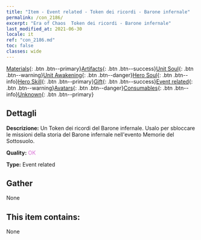 ```yaml
---
title: "Item - Event related - Token dei ricordi - Barone infernale"
permalink: /con_2186/
excerpt: "Era of Chaos  Token dei ricordi - Barone infernale"
last_modified_at: 2021-06-30
locale: it
ref: "con_2186.md"
toc: false
classes: wide
---
```

 [Materials](/ItemsIT/){: .btn .btn--primary}[Artifacts](/ItemsIT/Artifacts/){: .btn .btn--success}[Unit Soul](/ItemsIT/UnitSoul/){: .btn .btn--warning}[Unit Awakening](/ItemsIT/UnitAwakening/){: .btn .btn--danger}[Hero Soul](/ItemsIT/HeroSoul/){: .btn .btn--info}[Hero Skill](/ItemsIT/HeroSkill/){: .btn .btn--primary}[Gift](/ItemsIT/Gift/){: .btn .btn--success}[Event related](/ItemsIT/Events/){: .btn .btn--warning}[Avatars](/ItemsIT/Avatars/){: .btn .btn--danger}[Consumables](/ItemsIT/Consumables/){: .btn .btn--info}[Unknown](/ItemsIT/Unknown/){: .btn .btn--primary}

## Dettagli
 **Descrizione:** Un Token dei ricordi del Barone infernale. Usalo per sbloccare le missioni della storia del Barone infernale nell'evento Memorie del Sottosuolo.

 **Quality:** <span style="color: #DA70D6">OK</span>

 **Type:** Event related

## Gather

  None

## This item contains:

  None

